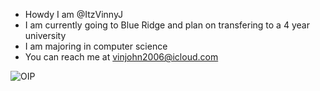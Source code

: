 - Howdy I am @ItzVinnyJ
- I am currently going to Blue Ridge and plan on transfering to a 4 year university
- I am majoring in computer science
- You can reach me at vinjohn2006@icloud.com


![OIP](https://github.com/user-attachments/assets/038de202-be91-4075-bafe-88cac0e69b76)
